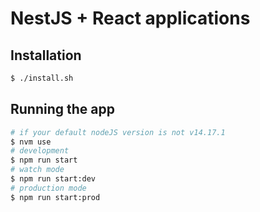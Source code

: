 # NestJS + React applications


## Installation

```bash
$ ./install.sh
```

## Running the app

```bash
# if your default nodeJS version is not v14.17.1
$ nvm use 
# development
$ npm run start
# watch mode
$ npm run start:dev
# production mode
$ npm run start:prod
```